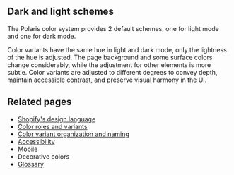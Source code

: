 ## Dark and light schemes

The Polaris color system provides 2 default schemes, one for light mode and one for dark mode.

Color variants have the same hue in light and dark mode, only the lightness of the hue is adjusted. The page background and some surface colors change considerably, while the adjustment for other elements is more subtle. Color variants are adjusted to different degrees to convey depth, maintain accessible contrast, and preserve visual harmony in the UI.

## Related pages

- [Shopify's design language](/design-language-documentation/index.md)
- [Color roles and variants](/design-language-documentation/color-roles-and-variants.md)
- [Color variant organization and naming](/design-language-documentation/organization-and-naming.md)
- [Accessibility](/design-language-documentation/accessibility.md)
- Mobile
- Decorative colors
- [Glossary](/design-language-documentation/glossary.md)
